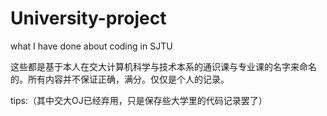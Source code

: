 # University-project
what I have done about coding in SJTU

这些都是基于本人在交大计算机科学与技术本系的通识课与专业课的名字来命名的。所有内容并不保证正确，满分。仅仅是个人的记录。

tips:（其中交大OJ已经弃用，只是保存些大学里的代码记录罢了）
